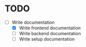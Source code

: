 # TODO
- [ ] Write documentation
  - [x] Write frontend documentation
  - [ ] Write backend documentation
  - [ ] Write setup documentation